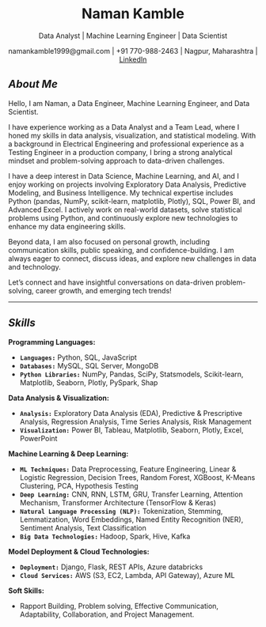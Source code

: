 
<h1 align="center">Naman Kamble</h1>
<p align="center">Data Analyst | Machine Learning Engineer | Data Scientist</p>
<p align="center">namankamble1999@gmail.com | +91 770-988-2463 | Nagpur, Maharashtra | <a href="https://www.linkedin.com/in/naman-kamble-b6005024b/">LinkedIn</a></p>

## ***About Me***
Hello, I am Naman, a Data Engineer, Machine Learning Engineer, and Data Scientist.

I have experience working as a Data Analyst and a Team Lead, where I honed my skills in data analysis, visualization, and statistical modeling. With a background in Electrical Engineering and professional experience as a Testing Engineer in a production company, I bring a strong analytical mindset and problem-solving approach to data-driven challenges.

I have a deep interest in Data Science, Machine Learning, and AI, and I enjoy working on projects involving Exploratory Data Analysis, Predictive Modeling, and Business Intelligence. My technical expertise includes Python (pandas, NumPy, scikit-learn, matplotlib, Plotly), SQL, Power BI, and Advanced Excel. I actively work on real-world datasets, solve statistical problems using Python, and continuously explore new technologies to enhance my data engineering skills.

Beyond data, I am also focused on personal growth, including communication skills, public speaking, and confidence-building. I am always eager to connect, discuss ideas, and explore new challenges in data and technology.

Let’s connect and have insightful conversations on data-driven problem-solving, career growth, and emerging tech trends!

---

## ***Skills***
**Programming Languages:**
  - **`Languages:`** Python, SQL, JavaScript 
  - **`Databases:`** MySQL, SQL Server, MongoDB 
  - **`Python Libraries:`** NumPy, Pandas, SciPy, Statsmodels, Scikit-learn, Matplotlib, Seaborn, Plotly, PySpark, Shap 


**Data Analysis & Visualization:**
  - **`Analysis:`** Exploratory Data Analysis (EDA), Predictive & Prescriptive Analysis, Regression Analysis, Time Series Analysis, Risk Management 
  - **`Visualization:`** Power BI, Tableau, Matplotlib, Seaborn, Plotly, Excel, PowerPoint

**Machine Learning & Deep Learning:**
  - **`ML Techniques:`** Data Preprocessing, Feature Engineering, Linear & Logistic Regression, Decision Trees, Random Forest, XGBoost, K-Means Clustering, PCA, Hypothesis Testing
  - **`Deep Learning:`** CNN, RNN, LSTM, GRU, Transfer Learning, Attention Mechanism, Transformer Architecture (TensorFlow & Keras) 
  - **`Natural Language Processing (NLP):`** Tokenization, Stemming, Lemmatization, Word Embeddings, Named Entity Recognition (NER), Sentiment Analysis, Text Classification
  - **`Big Data Technologies:`** Hadoop, Spark, Hive, Kafka

**Model Deployment & Cloud Technologies:** 
  - **`Deployment:`** Django, Flask, REST APIs, Azure databricks
  - **`Cloud Services:`** AWS (S3, EC2, Lambda, API Gateway), Azure ML

**Soft Skills:** 
 - Rapport Building, Problem solving, Effective Communication, Adaptability, Collaboration, and Project Management.

